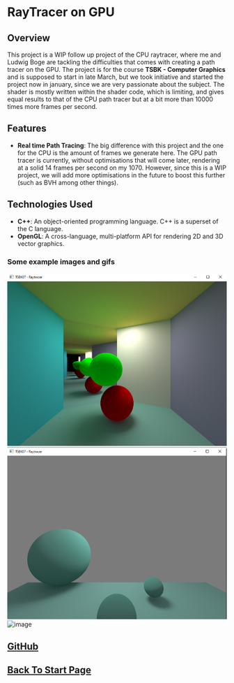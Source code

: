 
# RayTracer on GPU

## Overview
This project is a WIP follow up project of the CPU raytracer, where me and Ludwig Boge are tackling the difficulties that comes with creating a path tracer on the GPU. The project is for the course **TSBK - Computer Graphics** and is supposed to start in late March, but we took initiative and started the project now in january, since we are very passionate about the subject. The shader is mostly written within the shader code, which is limiting, and gives equal results to that of the CPU path tracer but at a bit more than 10000 times more frames per second.

## Features
- **Real time Path Tracing**: The big difference with this project and the one for the CPU is the amount of frames we generate here. The GPU path tracer is currently, without optimisations that will come later, rendering at a solid 14 frames per second on my 1070. However, since this is a WIP project, we will add more optimisations in the future to boost this further (such as BVH among other things). 


## Technologies Used
- **C++**: An object-oriented programming language. C++ is a superset of the C language.
- **OpenGL**: A cross-language, multi-platform API for rendering 2D and 3D vector graphics.
### Some example images and gifs
![image](../../images/TSBK07/image1.png)
![iamge](../../images/TSBK07/image2.png)
![image](../../images/TSBK07/movement.gif)


## [GitHub](https://github.com/eLdOchLagor/TSBK07-Raytracer)


## [Back To Start Page](/)

